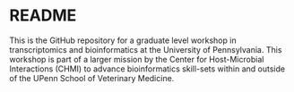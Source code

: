README
=====

This is the GitHub repository for a graduate level workshop in transcriptomics and bioinformatics at the University of Pennsylvania. This workshop is part of a larger mission by the Center for Host-Microbial Interactions (CHMI) to advance bioinformatics skill-sets within and outside of the UPenn School of Veterinary Medicine. 


